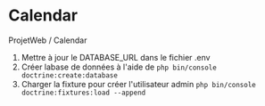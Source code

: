 # Calendar
ProjetWeb / Calendar

1. Mettre à jour le DATABASE_URL dans le fichier .env
2. Créer labase de données à l'aide de `php bin/console doctrine:create:database`
3. Charger la fixture pour créer l'utilisateur admin `php bin/console doctrine:fixtures:load --append`
